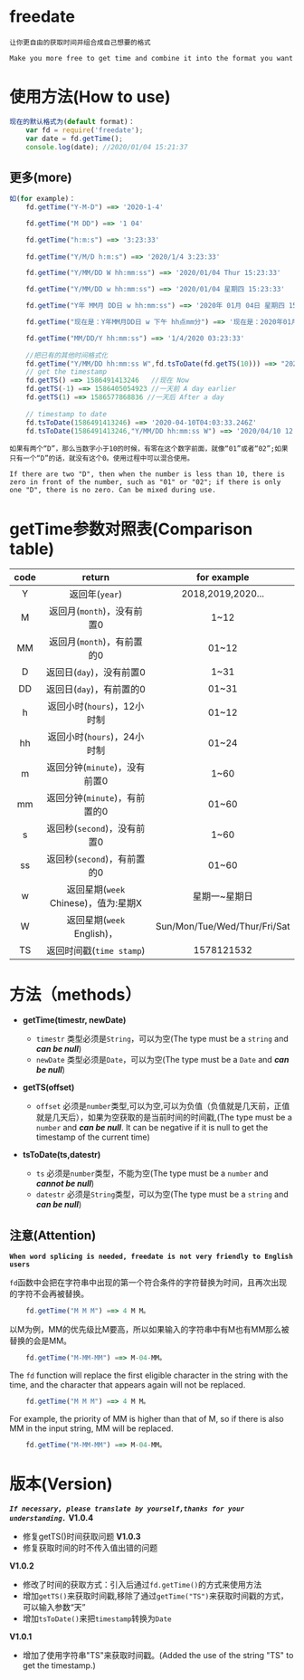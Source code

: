 # freedate
    让你更自由的获取时间并组合成自己想要的格式

    Make you more free to get time and combine it into the format you want

# 使用方法(How to use)
```js
现在的默认格式为(default format)：
    var fd = require('freedate');
    var date = fd.getTime();
    console.log(date); //2020/01/04 15:21:37
```
## 更多(more)
```js 
如(for example)：
    fd.getTime("Y-M-D") ==> '2020-1-4'

    fd.getTime("M DD") ==> '1 04'

    fd.getTime("h:m:s") ==> '3:23:33'
    
    fd.getTime("Y/M/D h:m:s") ==> '2020/1/4 3:23:33'

    fd.getTime("Y/MM/DD W hh:mm:ss") ==> '2020/01/04 Thur 15:23:33'

    fd.getTime("Y/MM/DD w hh:mm:ss") ==> '2020/01/04 星期四 15:23:33'

    fd.getTime("Y年 MM月 DD日 w hh:mm:ss") ==> '2020年 01月 04日 星期四 15:23:33'

    fd.getTime("现在是：Y年MM月DD日 w 下午 hh点mm分") ==> '现在是：2020年01月04日 星期四 下午 15点23分'

    fd.getTime("MM/DD/Y hh:mm:ss") ==> '1/4/2020 03:23:33'
    
    //把已有的其他时间格式化
    fd.getTime("Y/MM/DD hh:mm:ss W",fd.tsToDate(fd.getTS(10))) ==> "2020/04/20 14:43:05 Mon" //'otherDate' must be type of Date
    // get the timestamp
    fd.getTS() ==> 1586491413246   //现在 Now
    fd.getTS(-1) ==> 1586405054923 //一天前 A day earlier
    fd.getTS(1) ==> 1586577868836 //一天后 After a day
    
    // timestamp to date
    fd.tsToDate(1586491413246) ==> '2020-04-10T04:03:33.246Z'
    fd.tsToDate(1586491413246,"Y/MM/DD hh:mm:ss W") ==> '2020/04/10 12:03:33 Fri'
```
    如果有两个“D”，那么当数字小于10的时候，有零在这个数字前面，就像“01”或者“02”;如果只有一个“D”的话，就没有这个0。使用过程中可以混合使用。

    If there are two "D", then when the number is less than 10, there is zero in front of the number, such as "01" or "02"; if there is only one "D", there is no zero. Can be mixed during use.


# getTime参数对照表(Comparison table)
| code | return | for example |
|:-:|:-:|:-:|
|  Y  |  返回年(`year`) | 2018,2019,2020...
|  M  |  返回月(`month`)，没有前置0 | 1~12
|  MM |  返回月(`month`)，有前置的0 | 01~12
|  D  |  返回日(`day`)，没有前置0 | 1~31
|  DD |  返回日(`day`)，有前置的0 | 01~31
|  h  |  返回小时(`hours`)，12小时制 | 	01~12
|  hh |  返回小时(`hours`)，24小时制 | 	01~24
|  m  |  返回分钟(`minute`)，没有前置0 | 1~60
|  mm |  返回分钟(`minute`)，有前置的0 | 01~60
|  s  |  返回秒(`second`)，没有前置0 | 	1~60
|  ss |  返回秒(`second`)，有前置的0 | 	01~60
|  w  |  返回星期(`week` Chinese)，值为:星期X | 星期一~星期日
|  W  |  返回星期(`week` English)， | Sun/Mon/Tue/Wed/Thur/Fri/Sat
|  TS | 返回时间戳(`time stamp`) | 1578121532

# 方法（methods）
- **getTime(timestr, newDate)**
    - `timestr` 类型必须是`String`，可以为空(The type must be a `string` and ***can be null***)  
    - `newDate` 类型必须是`Date`，可以为空(The type must be a `Date` and ***can be null***)  

- **getTS(offset)**  
    -  `offset` 必须是`number`类型,可以为空,可以为负值（负值就是几天前，正值就是几天后），如果为空获取的是当前时间的时间戳,(The type must be a `number` and ***can be null***. It can be negative if it is null to get the timestamp of the current time)  

- **tsToDate(ts,datestr)**
    - `ts` 必须是`number`类型，不能为空(The type must be a `number` and ***cannot be null***)
    - `datestr` 必须是`String`类型，可以为空(The type must be a `string` and ***can be null***)

## 注意(Attention)
**`When word splicing is needed, freedate is not very friendly to English users`**

`fd`函数中会把在字符串中出现的第一个符合条件的字符替换为时间，且再次出现的字符不会再被替换。
```js
    fd.getTime("M M M") ==> 4 M M。
```
以M为例，MM的优先级比M要高，所以如果输入的字符串中有M也有MM那么被替换的会是MM。
```js
    fd.getTime("M-MM-MM") ==> M-04-MM。
```
The `fd` function will replace the first eligible character in the string with the time, and the character that appears again will not be replaced.
```js
    fd.getTime("M M M") ==> 4 M M。
``` 
For example, the priority of MM is higher than that of M, so if there is also MM in the input string, MM will be replaced.
```js
    fd.getTime("M-MM-MM") ==> M-04-MM。
```

# 版本(Version)
***`If necessary, please translate by yourself,thanks for your understanding.`***
**V1.0.4**
- 修复getTS()时间获取问题
**V1.0.3**
- 修复获取时间的时不传入值出错的问题

**V1.0.2**
- 修改了时间的获取方式：引入后通过`fd.getTime()`的方式来使用方法
- 增加`getTS()`来获取时间戳,移除了通过`getTime("TS")`来获取时间戳的方式，可以输入参数“天”
- 增加`tsToDate()`来把`timestamp`转换为`Date`

**V1.0.1**
- 增加了使用字符串"TS"来获取时间戳。(Added the use of the string "TS" to get the timestamp.)
